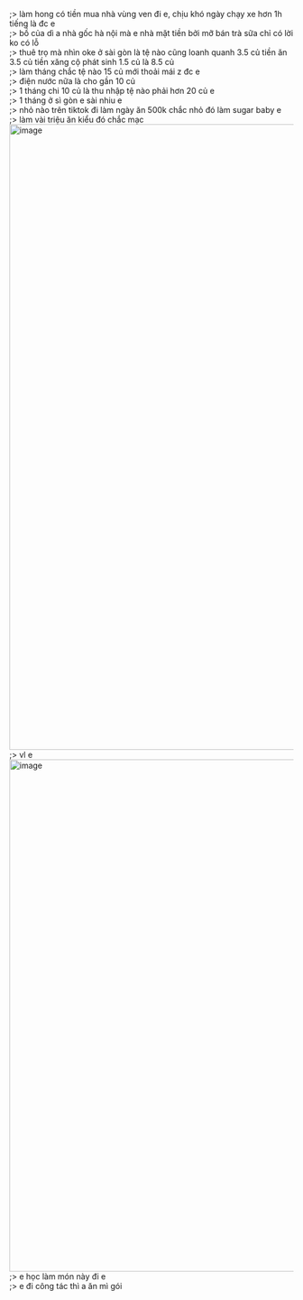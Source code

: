 ;> làm hong có tiền mua nhà vùng ven đi e, chịu khó ngày chạy xe hơn 1h tiếng là đc e<br>
;> bồ của dì a nhà gốc hà nội mà e nhà mặt tiền bởi mỡ bán trà sữa chỉ có lời ko có lỗ <br>
;> thuê trọ mà nhìn oke ở sài gòn là tệ nào cũng loanh quanh 3.5 củ tiền ăn 3.5 củ tiền xăng cộ phát sinh 1.5 củ là 8.5 củ<br>
;> làm tháng chắc tệ nào 15 củ mới thoải mái z đc e<br>
;> điện nước nữa là cho gần 10 củ<br>
;> 1 tháng chi 10 củ là thu nhập tệ nào phải hơn 20 củ e<br>
;> 1 tháng ở sì gòn e sài nhiu e<br>
;> nhỏ nào trên tiktok đi làm ngày ăn 500k chắc nhỏ đó làm sugar baby e<br>
;> làm vài triệu ăn kiểu đó chắc mạc<br>
<img width="1027" height="1108" alt="image" src="https://github.com/user-attachments/assets/82d1faf5-2338-4f99-a491-692cbb1647ac" /><br>
;> vl e<br>
<img width="926" height="907" alt="image" src="https://github.com/user-attachments/assets/4ead529f-1dc8-4dbf-b1da-ec5b81057429" /><br>
;> e học làm món này đi e<br>
;> e đi công tác thì a ăn mì gói
